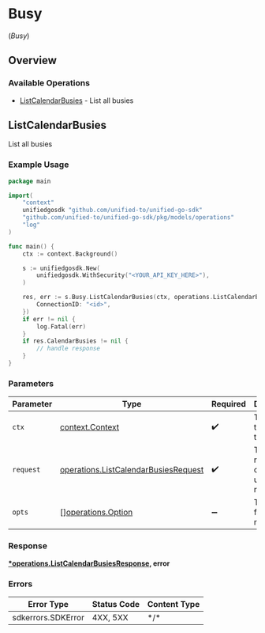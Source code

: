 # Busy
(*Busy*)

## Overview

### Available Operations

* [ListCalendarBusies](#listcalendarbusies) - List all busies

## ListCalendarBusies

List all busies

### Example Usage

<!-- UsageSnippet language="go" operationID="listCalendarBusies" method="get" path="/calendar/{connection_id}/busy" -->
```go
package main

import(
	"context"
	unifiedgosdk "github.com/unified-to/unified-go-sdk"
	"github.com/unified-to/unified-go-sdk/pkg/models/operations"
	"log"
)

func main() {
    ctx := context.Background()

    s := unifiedgosdk.New(
        unifiedgosdk.WithSecurity("<YOUR_API_KEY_HERE>"),
    )

    res, err := s.Busy.ListCalendarBusies(ctx, operations.ListCalendarBusiesRequest{
        ConnectionID: "<id>",
    })
    if err != nil {
        log.Fatal(err)
    }
    if res.CalendarBusies != nil {
        // handle response
    }
}
```

### Parameters

| Parameter                                                                                        | Type                                                                                             | Required                                                                                         | Description                                                                                      |
| ------------------------------------------------------------------------------------------------ | ------------------------------------------------------------------------------------------------ | ------------------------------------------------------------------------------------------------ | ------------------------------------------------------------------------------------------------ |
| `ctx`                                                                                            | [context.Context](https://pkg.go.dev/context#Context)                                            | :heavy_check_mark:                                                                               | The context to use for the request.                                                              |
| `request`                                                                                        | [operations.ListCalendarBusiesRequest](../../pkg/models/operations/listcalendarbusiesrequest.md) | :heavy_check_mark:                                                                               | The request object to use for the request.                                                       |
| `opts`                                                                                           | [][operations.Option](../../pkg/models/operations/option.md)                                     | :heavy_minus_sign:                                                                               | The options for this request.                                                                    |

### Response

**[*operations.ListCalendarBusiesResponse](../../pkg/models/operations/listcalendarbusiesresponse.md), error**

### Errors

| Error Type         | Status Code        | Content Type       |
| ------------------ | ------------------ | ------------------ |
| sdkerrors.SDKError | 4XX, 5XX           | \*/\*              |